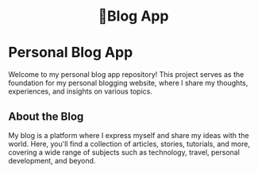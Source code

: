 <h1 align="center"><strong>👋Blog App</strong></h1>

# Personal Blog App

Welcome to my personal blog app repository! This project serves as the foundation for my personal blogging website, where I share my thoughts, experiences, and insights on various topics.

## About the Blog

My blog is a platform where I express myself and share my ideas with the world. Here, you'll find a collection of articles, stories, tutorials, and more, covering a wide range of subjects such as technology, travel, personal development, and beyond.


